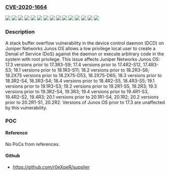 ### [CVE-2020-1664](https://cve.mitre.org/cgi-bin/cvename.cgi?name=CVE-2020-1664)
![](https://img.shields.io/static/v1?label=Product&message=Junos%20OS&color=blue)
![](https://img.shields.io/static/v1?label=Version&message=17.3%20&color=brightgreen)
![](https://img.shields.io/static/v1?label=Version&message=17.4%20&color=brightgreen)
![](https://img.shields.io/static/v1?label=Version&message=18.1%20&color=brightgreen)
![](https://img.shields.io/static/v1?label=Version&message=18.2%20&color=brightgreen)
![](https://img.shields.io/static/v1?label=Version&message=18.2X75%20&color=brightgreen)
![](https://img.shields.io/static/v1?label=Version&message=18.3%20&color=brightgreen)
![](https://img.shields.io/static/v1?label=Version&message=18.4%20&color=brightgreen)
![](https://img.shields.io/static/v1?label=Version&message=19.1%20&color=brightgreen)
![](https://img.shields.io/static/v1?label=Version&message=19.2%20&color=brightgreen)
![](https://img.shields.io/static/v1?label=Version&message=19.3%20&color=brightgreen)
![](https://img.shields.io/static/v1?label=Version&message=19.4%20&color=brightgreen)
![](https://img.shields.io/static/v1?label=Version&message=20.1%20&color=brightgreen)
![](https://img.shields.io/static/v1?label=Version&message=20.2%20&color=brightgreen)
![](https://img.shields.io/static/v1?label=Vulnerability&message=CWE-121%20Stack-based%20Buffer%20Overflow&color=brightgreen)

### Description

A stack buffer overflow vulnerability in the device control daemon (DCD) on Juniper Networks Junos OS allows a low privilege local user to create a Denial of Service (DoS) against the daemon or execute arbitrary code in the system with root privilege. This issue affects Juniper Networks Junos OS: 17.3 versions prior to 17.3R3-S9; 17.4 versions prior to 17.4R2-S12, 17.4R3-S3; 18.1 versions prior to 18.1R3-S11; 18.2 versions prior to 18.2R3-S6; 18.2X75 versions prior to 18.2X75-D53, 18.2X75-D65; 18.3 versions prior to 18.3R2-S4, 18.3R3-S4; 18.4 versions prior to 18.4R2-S5, 18.4R3-S5; 19.1 versions prior to 19.1R3-S3; 19.2 versions prior to 19.2R1-S5, 19.2R3; 19.3 versions prior to 19.3R2-S4, 19.3R3; 19.4 versions prior to 19.4R1-S3, 19.4R2-S2, 19.4R3; 20.1 versions prior to 20.1R1-S4, 20.1R2; 20.2 versions prior to 20.2R1-S1, 20.2R2. Versions of Junos OS prior to 17.3 are unaffected by this vulnerability.

### POC

#### Reference
No PoCs from references.

#### Github
- https://github.com/r0eXpeR/supplier

